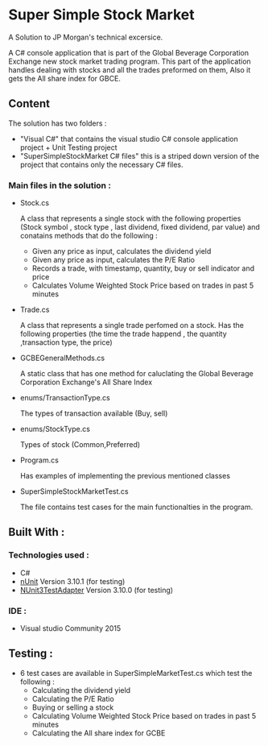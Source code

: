 # Super Simple Stock Market
A Solution to JP Morgan's technical excersice.

A C# console application that is part of the Global Beverage Corporation Exchange new stock market trading program. This part of the application handles dealing with stocks and all the trades preformed on them, Also it gets the All share index for GBCE.

## Content
The solution has two folders : 
* "Visual C#" that contains the visual studio C# console application project + Unit Testing project
* "SuperSimpleStockMarket C# files" this is a striped down version of the project that contains only the necessary C# files.

### Main files in the solution : 
* Stock.cs

  A class that represents a single stock with the following properties (Stock symbol , stock type , last dividend, fixed dividend, par value)  and conatains methods that do the following : 
  
   * Given any price as input, calculates the dividend yield
   * Given any price as input, calculates the P/E Ratio
   * Records a trade, with timestamp, quantity, buy or sell indicator and price
   * Calculates Volume Weighted Stock Price based on trades in past 5 minutes
* Trade.cs

  A class that represents a single trade perfomed on a stock. Has the following properties (the time the trade happend , the quantity ,transaction type, the price)
* GCBEGeneralMethods.cs

  A static class that has one method for caluclating the Global Beverage Corporation Exchange's All Share Index
* enums/TransactionType.cs

  The types of transaction available (Buy, sell)
* enums/StockType.cs

  Types of stock (Common,Preferred)
 * Program.cs 
 
    Has examples of implementing the previous mentioned classes
  
 * SuperSimpleStockMarketTest.cs
    
    The file contains test cases for the main functionalties in the program.
    
## Built With : 
### Technologies used :
  * C#
  * [nUnit](http://nunit.org/) Version 3.10.1 (for testing)
  * [NUnit3TestAdapter](https://github.com/nunit/docs/wiki/VS-Adapter) Version 3.10.0 (for testing)
### IDE :
  * Visual studio Community 2015
  
## Testing :
* 6 test cases are available in SuperSimpleMarketTest.cs which test the following : 
   * Calculating the dividend yield
   * Calculating the P/E Ratio
   * Buying or selling a stock
   * Calculating Volume Weighted Stock Price based on trades in past 5 minutes
   * Calculating the All share index for GCBE
  
